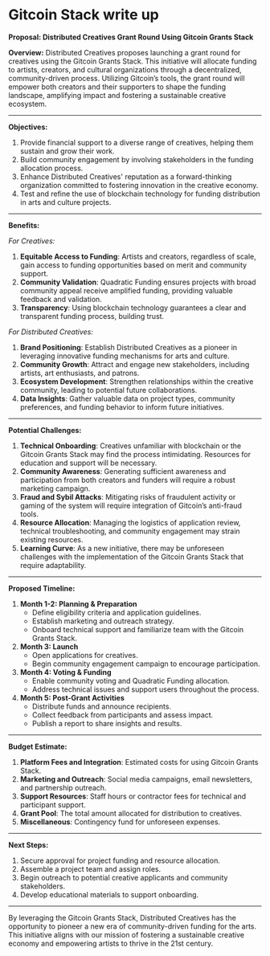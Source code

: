 # Gitcoin Stack write up

**Proposal: Distributed Creatives Grant Round Using Gitcoin Grants Stack**

**Overview:**
Distributed Creatives proposes launching a grant round for creatives using the Gitcoin Grants Stack. This initiative will allocate funding to artists, creators, and cultural organizations through a decentralized, community-driven process. Utilizing Gitcoin’s tools, the grant round will empower both creators and their supporters to shape the funding landscape, amplifying impact and fostering a sustainable creative ecosystem.

---

**Objectives:**

1. Provide financial support to a diverse range of creatives, helping them sustain and grow their work.
2. Build community engagement by involving stakeholders in the funding allocation process.
3. Enhance Distributed Creatives' reputation as a forward-thinking organization committed to fostering innovation in the creative economy.
4. Test and refine the use of blockchain technology for funding distribution in arts and culture projects.

---

**Benefits:**

*For Creatives:*

1. **Equitable Access to Funding**: Artists and creators, regardless of scale, gain access to funding opportunities based on merit and community support.
2. **Community Validation**: Quadratic Funding ensures projects with broad community appeal receive amplified funding, providing valuable feedback and validation.
3. **Transparency**: Using blockchain technology guarantees a clear and transparent funding process, building trust.

*For Distributed Creatives:*

1. **Brand Positioning**: Establish Distributed Creatives as a pioneer in leveraging innovative funding mechanisms for arts and culture.
2. **Community Growth**: Attract and engage new stakeholders, including artists, art enthusiasts, and patrons.
3. **Ecosystem Development**: Strengthen relationships within the creative community, leading to potential future collaborations.
4. **Data Insights**: Gather valuable data on project types, community preferences, and funding behavior to inform future initiatives.

---

**Potential Challenges:**

1. **Technical Onboarding**: Creatives unfamiliar with blockchain or the Gitcoin Grants Stack may find the process intimidating. Resources for education and support will be necessary.
2. **Community Awareness**: Generating sufficient awareness and participation from both creators and funders will require a robust marketing campaign.
3. **Fraud and Sybil Attacks**: Mitigating risks of fraudulent activity or gaming of the system will require integration of Gitcoin’s anti-fraud tools.
4. **Resource Allocation**: Managing the logistics of application review, technical troubleshooting, and community engagement may strain existing resources.
5. **Learning Curve**: As a new initiative, there may be unforeseen challenges with the implementation of the Gitcoin Grants Stack that require adaptability.

---

**Proposed Timeline:**

1. **Month 1-2: Planning & Preparation**
    - Define eligibility criteria and application guidelines.
    - Establish marketing and outreach strategy.
    - Onboard technical support and familiarize team with the Gitcoin Grants Stack.
2. **Month 3: Launch**
    - Open applications for creatives.
    - Begin community engagement campaign to encourage participation.
3. **Month 4: Voting & Funding**
    - Enable community voting and Quadratic Funding allocation.
    - Address technical issues and support users throughout the process.
4. **Month 5: Post-Grant Activities**
    - Distribute funds and announce recipients.
    - Collect feedback from participants and assess impact.
    - Publish a report to share insights and results.

---

**Budget Estimate:**

1. **Platform Fees and Integration**: Estimated costs for using Gitcoin Grants Stack.
2. **Marketing and Outreach**: Social media campaigns, email newsletters, and partnership outreach.
3. **Support Resources**: Staff hours or contractor fees for technical and participant support.
4. **Grant Pool**: The total amount allocated for distribution to creatives.
5. **Miscellaneous**: Contingency fund for unforeseen expenses.

---

**Next Steps:**

1. Secure approval for project funding and resource allocation.
2. Assemble a project team and assign roles.
3. Begin outreach to potential creative applicants and community stakeholders.
4. Develop educational materials to support onboarding.

---

By leveraging the Gitcoin Grants Stack, Distributed Creatives has the opportunity to pioneer a new era of community-driven funding for the arts. This initiative aligns with our mission of fostering a sustainable creative economy and empowering artists to thrive in the 21st century.